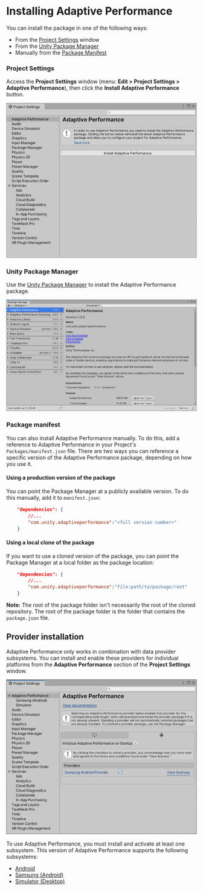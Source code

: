 # Installing Adaptive Performance

You can install the package in one of the following ways:

- From the [Project Settings](#project-settings) window
- From the [Unity Package Manager](#unity-package-manager)
- Manually from the [Package Manifest](#package-manifest)

### Project Settings

Access the **Project Settings** window (menu: **Edit &gt; Project Settings &gt; Adaptive Performance**), then click the **Install Adaptive Performance** button.

![Adaptive Performance Settings if the package was not installed yet.](Images/installation-settings.png)

### Unity Package Manager

Use the [Unity Package Manager](https://docs.unity3d.com/Packages/com.unity.package-manager-ui@latest/index.html) to install the Adaptive Performance package.

![Adaptive Performance package listed and selected to install in the Package Manager.](Images/installation-package-manager.png)

### Package manifest

You can also install Adaptive Performance manually. To do this, add a reference to Adaptive Performance in your Project's `Packages/manifest.json` file. There are two ways you can reference a specific version of the Adaptive Performance package, depending on how you use it.

#### Using a production version of the package

You can point the Package Manager at a publicly available version. To do this manually, add it to `manifest.json`:

```json
    "dependencies": {
        //...
        "com.unity.adaptiveperformance":"<full version number>"
    }
```

#### Using a local clone of the package

If you want to use a cloned version of the package, you can point the Package Manager at a local folder as the package location:

```json
    "dependencies": {
        //...
        "com.unity.adaptiveperformance":"file:path/to/package/root"
    }
```

**Note:** The root of the package folder isn't necessarily the root of the cloned repository. The root of the package folder is the folder that contains the `package.json` file.

## Provider installation

Adaptive Performance only works in combination with data provider subsystems. You can install and enable these providers for individual platforms from the **Adaptive Performance** section of the **Project Settings** window.

![Samsung Android provider in the provider list is installed and ready to use.](Images/installation-provider.png)

To use Adaptive Performance, you must install and activate at least one subsystem. This version of Adaptive Performance supports the following subsystems:

* [Android](https://docs.unity3d.com/Packages/com.unity.adaptiveperformance.google.android@latest/index.html)
* [Samsung (Android)](https://docs.unity3d.com/Packages/com.unity.adaptiveperformance.samsung.android@latest/index.html)
* [Simulator (Desktop)](simulator.md)
